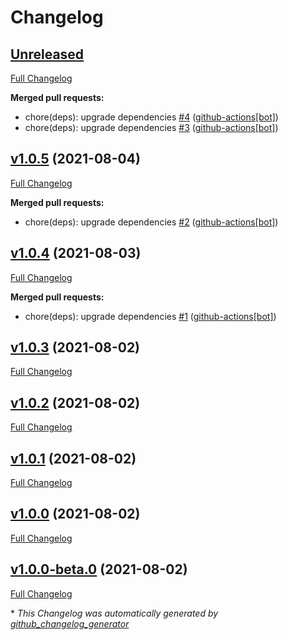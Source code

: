 # Changelog

## [Unreleased](https://github.com/spacecomx/cdk-organization-billing-alarm/tree/HEAD)

[Full Changelog](https://github.com/spacecomx/cdk-organization-billing-alarm/compare/v1.0.5...HEAD)

**Merged pull requests:**

- chore\(deps\): upgrade dependencies [\#4](https://github.com/spacecomx/cdk-organization-billing-alarm/pull/4) ([github-actions[bot]](https://github.com/apps/github-actions))
- chore\(deps\): upgrade dependencies [\#3](https://github.com/spacecomx/cdk-organization-billing-alarm/pull/3) ([github-actions[bot]](https://github.com/apps/github-actions))

## [v1.0.5](https://github.com/spacecomx/cdk-organization-billing-alarm/tree/v1.0.5) (2021-08-04)

[Full Changelog](https://github.com/spacecomx/cdk-organization-billing-alarm/compare/v1.0.4...v1.0.5)

**Merged pull requests:**

- chore\(deps\): upgrade dependencies [\#2](https://github.com/spacecomx/cdk-organization-billing-alarm/pull/2) ([github-actions[bot]](https://github.com/apps/github-actions))

## [v1.0.4](https://github.com/spacecomx/cdk-organization-billing-alarm/tree/v1.0.4) (2021-08-03)

[Full Changelog](https://github.com/spacecomx/cdk-organization-billing-alarm/compare/v1.0.3...v1.0.4)

**Merged pull requests:**

- chore\(deps\): upgrade dependencies [\#1](https://github.com/spacecomx/cdk-organization-billing-alarm/pull/1) ([github-actions[bot]](https://github.com/apps/github-actions))

## [v1.0.3](https://github.com/spacecomx/cdk-organization-billing-alarm/tree/v1.0.3) (2021-08-02)

[Full Changelog](https://github.com/spacecomx/cdk-organization-billing-alarm/compare/v1.0.2...v1.0.3)

## [v1.0.2](https://github.com/spacecomx/cdk-organization-billing-alarm/tree/v1.0.2) (2021-08-02)

[Full Changelog](https://github.com/spacecomx/cdk-organization-billing-alarm/compare/v1.0.1...v1.0.2)

## [v1.0.1](https://github.com/spacecomx/cdk-organization-billing-alarm/tree/v1.0.1) (2021-08-02)

[Full Changelog](https://github.com/spacecomx/cdk-organization-billing-alarm/compare/v1.0.0...v1.0.1)

## [v1.0.0](https://github.com/spacecomx/cdk-organization-billing-alarm/tree/v1.0.0) (2021-08-02)

[Full Changelog](https://github.com/spacecomx/cdk-organization-billing-alarm/compare/v1.0.0-beta.0...v1.0.0)

## [v1.0.0-beta.0](https://github.com/spacecomx/cdk-organization-billing-alarm/tree/v1.0.0-beta.0) (2021-08-02)

[Full Changelog](https://github.com/spacecomx/cdk-organization-billing-alarm/compare/05d1c1202831313dc46f5f8e8799267172f7bcb0...v1.0.0-beta.0)

\* _This Changelog was automatically generated by [github_changelog_generator](https://github.com/github-changelog-generator/github-changelog-generator)_
